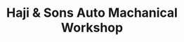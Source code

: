 ---
title: "Haji & Sons Auto Machanical Workshop"
url: /karachi/haji-and-sons-auto-machanical-workshop/
shop: car repair
---